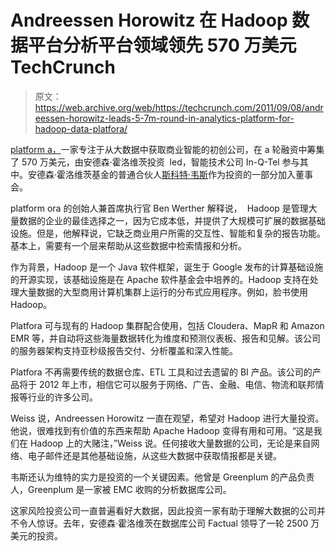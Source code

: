 # Andreessen Horowitz 在 Hadoop 数据平台分析平台领域领先 570 万美元 TechCrunch

> 原文：<https://web.archive.org/web/https://techcrunch.com/2011/09/08/andreessen-horowitz-leads-5-7m-round-in-analytics-platform-for-hadoop-data-platfora/>

[platform a，](https://web.archive.org/web/20230205024819/http://www.platfora.com/)一家专注于从大数据中获取商业智能的初创公司，在 a 轮融资中筹集了 570 万美元，由安德森·霍洛维茨投资  led，智能技术公司 In-Q-Tel 参与其中。安德森·霍洛维茨基金的普通合伙人[斯科特·韦斯](https://web.archive.org/web/20230205024819/https://techcrunch.com/2011/03/01/andreessen-horowitz-finally-adds-a-third-general-partner-scott-weiss/)作为投资的一部分加入董事会。

platform ora 的创始人兼首席执行官 Ben Werther 解释说，  Hadoop 是管理大量数据的企业的最佳选择之一，因为它成本低，并提供了大规模可扩展的数据基础设施。但是，他解释说，它缺乏商业用户所需的交互性、智能和复杂的报告功能。基本上，需要有一个层来帮助从这些数据中检索情报和分析。

作为背景，Hadoop 是一个 Java 软件框架，诞生于 Google 发布的计算基础设施的开源实现，该基础设施是在 Apache 软件基金会中培养的。Hadoop 支持在处理大量数据的大型商用计算机集群上运行的分布式应用程序。例如，脸书使用 Hadoop。

Platfora 可与现有的 Hadoop 集群配合使用，包括 Cloudera、MapR 和 Amazon EMR 等，并自动将这些海量数据转化为维度和预测仪表板、报告和见解。该公司的服务器架构支持亚秒级报告交付、分析覆盖和深入性能。

Platfora 不再需要传统的数据仓库、ETL 工具和过去遗留的 BI 产品。该公司的产品将于 2012 年上市，相信它可以服务于网络、广告、金融、电信、物流和联邦情报等行业的许多公司。

Weiss 说，Andreessen Horowitz 一直在观望，希望对 Hadoop 进行大量投资。他说，很难找到有价值的东西来帮助 Apache Hadoop 变得有用和可用。“这是我们在 Hadoop 上的大赌注，”Weiss 说。任何接收大量数据的公司，无论是来自网络、电子邮件还是其他基础设施，从这些大数据中获取情报都是关键。

韦斯还认为维特的实力是投资的一个关键因素。他曾是 Greenplum 的产品负责人，Greenplum 是一家被 EMC 收购的分析数据库公司。

这家风险投资公司一直普遍看好大数据，因此投资一家有助于理解大数据的公司并不令人惊讶。去年，安德森·霍洛维茨在数据库公司 Factual 领导了一轮 2500 万美元的投资。